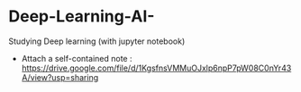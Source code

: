 # Deep-Learning-AI-
Studying Deep learning (with jupyter notebook)
+ Attach a self-contained note
: https://drive.google.com/file/d/1KgsfnsVMMuOJxlp6npP7pW08C0nYr43A/view?usp=sharing
